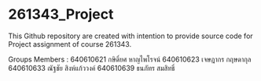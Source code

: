 # 261343_Project

This Github repository are created with intention to provide source code for Project assignment of course 261343.

Groups Members : 
640610621 กษิดิ์ยศ หาญไพโรจน์
640610623 เจษฎากร กฤษดากุล
640610633 ณัฐชัย สิงห์แก้ววงค์
640610639 ธนภัทร สมสิทธิ์

